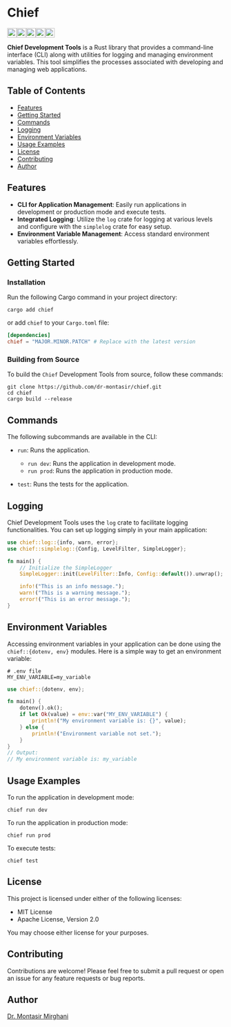 # Chief

[<img alt="github" src="https://img.shields.io/badge/github-dr%20montasir%20/%20chief-8da0cb?style=for-the-badge&labelColor=555555&logo=github" height="22">](https://github.com/dr-montasir/chief)[<img alt="crates.io" src="https://img.shields.io/crates/v/chief.svg?style=for-the-badge&color=fc8d62&logo=rust" height="22">](https://crates.io/crates/chief)[<img alt="docs.rs" src="https://img.shields.io/badge/docs.rs-chief-66c2a5?style=for-the-badge&labelColor=555555&logo=docs.rs" height="22">](https://docs.rs/chief)[<img alt="license" src="https://img.shields.io/badge/license-apache_2.0-4a98f7.svg?style=for-the-badge&labelColor=555555&logo=apache" height="22">](https://choosealicense.com/licenses/apache-2.0)[<img alt="license" src="https://img.shields.io/badge/license-mit-4a98f7.svg?style=for-the-badge&labelColor=555555" height="22">](https://choosealicense.com/licenses/mit)

**Chief Development Tools** is a Rust library that provides a command-line interface (CLI) along with utilities for logging and managing environment variables. This tool simplifies the processes associated with developing and managing web applications.

## Table of Contents

- [Features](#features)
- [Getting Started](#getting-started)
- [Commands](#commands)
- [Logging](#logging)
- [Environment Variables](#environment-variables)
- [Usage Examples](#usage-examples)
- [License](#license)
- [Contributing](#contributing)
- [Author](#author)

## Features

- **CLI for Application Management**: Easily run applications in development or production mode and execute tests.
- **Integrated Logging**: Utilize the `log` crate for logging at various levels and configure with the `simplelog` crate for easy setup.
- **Environment Variable Management**: Access standard environment variables effortlessly.

## Getting Started

### Installation

Run the following Cargo command in your project directory:

```terminal
cargo add chief
```

or add `chief` to your `Cargo.toml` file:

```toml
[dependencies]
chief = "MAJOR.MINOR.PATCH" # Replace with the latest version
```

### Building from Source

To build the `Chief` Development Tools from source, follow these commands:

```terminal
git clone https://github.com/dr-montasir/chief.git
cd chief
cargo build --release
```

## Commands

The following subcommands are available in the CLI:

- `run`: Runs the application.

  - `run dev`: Runs the application in development mode.
  - `run prod`: Runs the application in production mode.

- `test`: Runs the tests for the application.

## Logging

Chief Development Tools uses the `log` crate to facilitate logging functionalities. You can set up logging simply in your main application:

```rust
use chief::log::{info, warn, error};
use chief::simplelog::{Config, LevelFilter, SimpleLogger};

fn main() {
    // Initialize the SimpleLogger
    SimpleLogger::init(LevelFilter::Info, Config::default()).unwrap();

    info!("This is an info message.");
    warn!("This is a warning message.");
    error!("This is an error message.");
}
```

## Environment Variables

Accessing environment variables in your application can be done using the `chief::{dotenv, env}` modules. Here is a simple way to get an environment variable:

```text
# .env file
MY_ENV_VARIABLE=my_variable
```

```rust
use chief::{dotenv, env};

fn main() {
    dotenv().ok();
    if let Ok(value) = env::var("MY_ENV_VARIABLE") {
        println!("My environment variable is: {}", value);
    } else {
        println!("Environment variable not set.");
    }
}
// Output:
// My environment variable is: my_variable
```

## Usage Examples

To run the application in development mode:

```terminal
chief run dev
```

To run the application in production mode:

```terminal
chief run prod
```

To execute tests:

```terminal
chief test
```

## License

This project is licensed under either of the following licenses:

- MIT License
- Apache License, Version 2.0

You may choose either license for your purposes.

## Contributing

Contributions are welcome! Please feel free to submit a pull request or open an issue for any feature requests or bug reports.

## Author

[Dr. Montasir Mirghani](https://github.com/dr-montasir)
